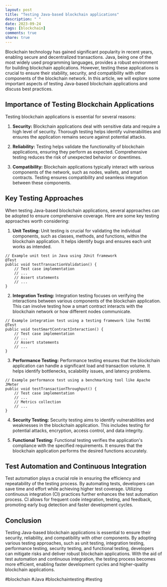 ```yaml
---
layout: post
title: "Testing Java-based blockchain applications"
description: " "
date: 2023-09-24
tags: [blockchain]
comments: true
share: true
---
```


Blockchain technology has gained significant popularity in recent years, enabling secure and decentralized transactions. Java, being one of the most widely used programming languages, provides a robust environment for building blockchain applications. However, testing these applications is crucial to ensure their stability, security, and compatibility with other components of the blockchain network. In this article, we will explore some important aspects of testing Java-based blockchain applications and discuss best practices.

## Importance of Testing Blockchain Applications

Testing blockchain applications is essential for several reasons:

1. **Security:** Blockchain applications deal with sensitive data and require a high level of security. Thorough testing helps identify vulnerabilities and ensures the application remains secure against potential attacks.

2. **Reliability:** Testing helps validate the functionality of blockchain applications, ensuring they perform as expected. Comprehensive testing reduces the risk of unexpected behavior or downtimes.

3. **Compatibility:** Blockchain applications typically interact with various components of the network, such as nodes, wallets, and smart contracts. Testing ensures compatibility and seamless integration between these components.

## Key Testing Approaches

When testing Java-based blockchain applications, several approaches can be adopted to ensure comprehensive coverage. Here are some key testing approaches worth considering:

1. **Unit Testing:** Unit testing is crucial for validating the individual components, such as classes, methods, and functions, within the blockchain application. It helps identify bugs and ensures each unit works as intended.

```
// Example unit test in Java using JUnit framework
@Test
public void testTransactionValidation() {
    // Test case implementation
    // ...
    // Assert statements
    // ...
}
```

2. **Integration Testing:** Integration testing focuses on verifying the interactions between various components of the blockchain application. This can involve testing how a smart contract interacts with the blockchain network or how different nodes communicate. 

```
// Example integration test using a testing framework like TestNG
@Test
public void testSmartContractInteraction() {
    // Test case implementation
    // ...
    // Assert statements
    // ...
}
```

3. **Performance Testing:** Performance testing ensures that the blockchain application can handle a significant load and transaction volume. It helps identify bottlenecks, scalability issues, and latency problems.

```
// Example performance test using a benchmarking tool like Apache JMeter
public void testTransactionThroughput() {
    // Test case implementation
    // ...
    // Metrics collection
    // ...
}
```

4. **Security Testing:** Security testing aims to identify vulnerabilities and weaknesses in the blockchain application. This includes testing for potential attacks, encryption, access control, and data integrity.

5. **Functional Testing:** Functional testing verifies the application's compliance with the specified requirements. It ensures that the blockchain application performs the desired functions accurately.

## Test Automation and Continuous Integration

Test automation plays a crucial role in ensuring the efficiency and repeatability of the testing process. By automating tests, developers can save time and effort while achieving higher test coverage. Utilizing continuous integration (CI) practices further enhances the test automation process. CI allows for frequent code integration, testing, and feedback, promoting early bug detection and faster development cycles.

## Conclusion

Testing Java-based blockchain applications is essential to ensure their security, reliability, and compatibility with other components. By adopting various testing approaches, such as unit testing, integration testing, performance testing, security testing, and functional testing, developers can mitigate risks and deliver robust blockchain applications. With the aid of test automation and continuous integration, the testing process becomes more efficient, enabling faster development cycles and higher-quality blockchain applications.

#blockchain #Java #blockchaintesting #testing